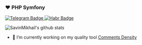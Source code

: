 ### ❤️ PHP Symfony


  <a href="https://t.me/msavin_dev">
    <img src="https://img.shields.io/badge/Telegram-blue?style=for-the-badge&logoColor=white" alt="Telegram Badge"/>
  </a>
  <a href="https://habr.com/ru/users/SavinMikhail/articles">
    <img src="https://img.shields.io/badge/Habr-blue?style=for-the-badge&logoColor=white" alt="Habr Badge"/>
  </a>
  <br>
  <img src="https://komarev.com/ghpvc/?username=savinmikhail&style=flat-square&color=blue" alt=""/>


![SavinMikhail's github stats](https://github-readme-stats.vercel.app/api?username=savinmikhail&show_icons=true&theme=transparent&hide_border=true&rank_icon=false)
- 🔭 I’m currently working on my quality tool [Comments Density](https://github.com/savinmikhail/Comments-Density)
